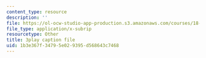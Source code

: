 ```yaml
---
content_type: resource
description: ''
file: https://ol-ocw-studio-app-production.s3.amazonaws.com/courses/18-650-statistics-for-applications-fall-2016/1b3e367f34795e029395d568643c7468_mc1y8m9-hOM.vtt
file_type: application/x-subrip
resourcetype: Other
title: 3play caption file
uid: 1b3e367f-3479-5e02-9395-d568643c7468
---
```

